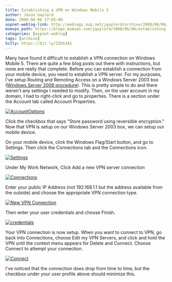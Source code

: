 ```yaml
---
title: Establishing a VPN on Windows Mobile 5
author: Jason Gaylord
date: 2008-06-06 17:03:00
aspnet-weblog-link: http://weblogs.asp.net/jgaylord/archive/2008/06/06/establishing-a-vpn-on-windows-mobile-5.aspx
msmvps_path: https://blogs.msmvps.com/jgaylord/2008/06/06/establishing-a-vpn-on-windows-mobile-5/
categories: [aspnet-weblog]
tags: [archive]
bitly: https://bit.ly/2ZmSJAI
---
```


Many have found it difficult to establish a VPN connection on Windows Mobile 5. There are quite a few blog posts out there with instructions, but none are really that complete. Before you can establish a connection from your mobile device, you need to establish a VPN server. For my purposes, I've setup Routing and Remoting Access on a Windows Server 2003 box ([Windows Server 2008 procedure](http://www.howtonetworking.com/Windows/2008vpn1.htm)). This is pretty simple to do and there weren't any settings I needed to modify. Then, on the user account in my domain, I had to right-click and go to properties. There is a section under the Account tab called Account Properties.

[![AccountOptions](http://weblogs.asp.net/blogs/jgaylord/WindowsLiveWriter/EstablishingaVPNonWindowsMobile5_EFC8/AccountOptions_thumb.jpg)](http://weblogs.asp.net/blogs/jgaylord/WindowsLiveWriter/EstablishingaVPNonWindowsMobile5_EFC8/AccountOptions_2.jpg)

Click the checkbox that says "Store password using reversible encryption." Now that VPN is setup on our Windows Server 2003 box, we can setup our mobile device.

On your mobile device, click the Windows Flag/Start button, and go to Settings. Then click the Connections tab and the Connections icon.

[![Settings](http://weblogs.asp.net/blogs/jgaylord/WindowsLiveWriter/EstablishingaVPNonWindowsMobile5_EFC8/Settings_thumb.jpg)](http://weblogs.asp.net/blogs/jgaylord/WindowsLiveWriter/EstablishingaVPNonWindowsMobile5_EFC8/Settings_2.jpg)

Under My Work Network, Click Add a new VPN server connection

[![Connections](http://weblogs.asp.net/blogs/jgaylord/WindowsLiveWriter/EstablishingaVPNonWindowsMobile5_EFC8/Connections_thumb_1.jpg)](http://weblogs.asp.net/blogs/jgaylord/WindowsLiveWriter/EstablishingaVPNonWindowsMobile5_EFC8/Connections_4.jpg)

Enter your public IP Address (not 192.168.1.1 but the address available from the outside) and choose the appropriate VPN connection type.

[![New VPN Connection](http://weblogs.asp.net/blogs/jgaylord/WindowsLiveWriter/EstablishingaVPNonWindowsMobile5_EFC8/New%20VPN%20Connection_thumb.jpg)](http://weblogs.asp.net/blogs/jgaylord/WindowsLiveWriter/EstablishingaVPNonWindowsMobile5_EFC8/New%20VPN%20Connection_2.jpg)

Then enter your user credentials and choose Finish.

[![credentials](http://weblogs.asp.net/blogs/jgaylord/WindowsLiveWriter/EstablishingaVPNonWindowsMobile5_EFC8/credentials_thumb.jpg)](http://weblogs.asp.net/blogs/jgaylord/WindowsLiveWriter/EstablishingaVPNonWindowsMobile5_EFC8/credentials_2.jpg)

Your VPN connection is now setup. When you want to connect to VPN, go back into Connections, choose Edit my VPN Servers, and click and hold the VPN until the context menu appears for Delete and Connect. Choose Connect to attempt your connection.

[![Connect](http://weblogs.asp.net/blogs/jgaylord/WindowsLiveWriter/EstablishingaVPNonWindowsMobile5_EFC8/Connect_thumb_1.jpg)](http://weblogs.asp.net/blogs/jgaylord/WindowsLiveWriter/EstablishingaVPNonWindowsMobile5_EFC8/Connect_4.jpg)

I've noticed that the connection does drop from time to time, but the checkbox under your user profile above should minimize this.